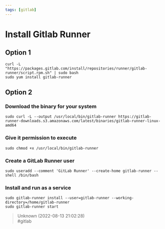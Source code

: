 ```yaml
---
tags: [gitlab]
---
```


# Install Gitlab Runner

## Option 1  
```shell  
curl -L "https://packages.gitlab.com/install/repositories/runner/gitlab-runner/script.rpm.sh" | sudo bash  
sudo yum install gitlab-runner  
```

## Option 2

### Download the binary for your system

```  
sudo curl -L --output /usr/local/bin/gitlab-runner https://gitlab-runner-downloads.s3.amazonaws.com/latest/binaries/gitlab-runner-linux-amd64  
```

### Give it permission to execute

```  
sudo chmod +x /usr/local/bin/gitlab-runner  
```

### Create a GitLab Runner user

```  
sudo useradd --comment 'GitLab Runner' --create-home gitlab-runner --shell /bin/bash  
```

### Install and run as a service

```  
sudo gitlab-runner install --user=gitlab-runner --working-directory=/home/gitlab-runner  
sudo gitlab-runner start  
```  

> Unknown (2022-08-13 21:02:28)  
> #gitlab

